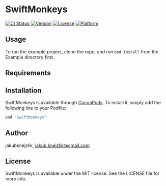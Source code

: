 # SwiftMonkeys

[![CI Status](http://img.shields.io/travis/jakubknejzlik/SwiftMonkeys.svg?style=flat)](https://travis-ci.org/jakubknejzlik/SwiftMonkeys)
[![Version](https://img.shields.io/cocoapods/v/SwiftMonkeys.svg?style=flat)](http://cocoapods.org/pods/SwiftMonkeys)
[![License](https://img.shields.io/cocoapods/l/SwiftMonkeys.svg?style=flat)](http://cocoapods.org/pods/SwiftMonkeys)
[![Platform](https://img.shields.io/cocoapods/p/SwiftMonkeys.svg?style=flat)](http://cocoapods.org/pods/SwiftMonkeys)

## Usage

To run the example project, clone the repo, and run `pod install` from the Example directory first.

## Requirements

## Installation

SwiftMonkeys is available through [CocoaPods](http://cocoapods.org). To install
it, simply add the following line to your Podfile:

```ruby
pod "SwiftMonkeys"
```

## Author

jakubknejzlik, jakub.knejzlik@gmail.com

## License

SwiftMonkeys is available under the MIT license. See the LICENSE file for more info.
